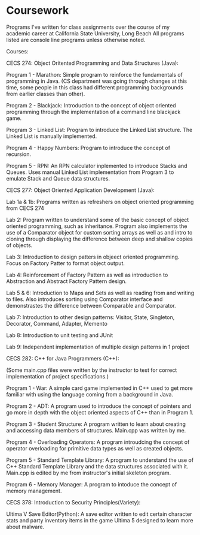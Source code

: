 # Coursework
Programs I've written for class assignments over the course of my academic career at California State University, Long Beach
All programs listed are console line programs unless otherwise noted.

Courses:

CECS 274: Object Oritented Programming and Data Structures (Java):

  Program 1 - Marathon: Simple program to reinforce the fundamentals of programming in Java. 
                        (CS department was going through changes at this time, some people in this class had different 
                        programming backgrounds from earlier classes than other).
  
  Program 2 - Blackjack: Introduction to the concept of object oriented programming through the implementation of 
                         a command line blackjack game.
  
  Program 3 - Linked List: Program to introduce the Linked List structure. The Linked List is manually implemented.
  
  Program 4 - Happy Numbers: Program to introduce the concept of recursion.
  
  Program 5 - RPN: An RPN calculator inplemented to introduce Stacks and Queues. Uses manual Linked List implementation from
                   Program 3 to emulate Stack and Queue data structures.
  


CECS 277: Object Oriented Application Development (Java):
  
  Lab 1a & 1b: Programs written as refreshers on object oriented programming from CECS 274
  
  Lab 2: Program written to understand some of the basic concept of object oriented programming, such as inheritance.
         Program also implements the use of a Comparator object for custom sorting arrays as well as and intro to cloning
         through displaying the difference between deep and shallow copies of objects.
  
  Lab 3: Introduction to design patters in objeect oriented programming. Focus on Factory Patter to format object output.
  
  Lab 4: Reinforcement of Factory Pattern as well as introduction to Abstraction and Abstract Factory Pattern design.
  
  Lab 5 & 6: Introduction to Maps and Sets as well as reading from and writing to files. Also introduces sorting using 
             Comparator interface and demonstrastes the difference between Comparable and Comparator.
  
  Lab 7: Introduction to other design patterns: Visitor, State, Singleton, Decorator, Command, Adapter, Memento
  
  Lab 8: Introduction to unit testing and JUnit
  
  Lab 9: Independent implementation of multiple design patterns in 1 project
  
  


CECS 282: C++ for Java Programmers (C++):

  (Some main.cpp files were written by the instructor to test for correct implementation of project specifications.)
  
  Program 1 - War: A simple card game implemented in C++ used to get more familiar with using the language coming from
                   a background in Java.
                   
  Program 2 - ADT: A program used to introduce the concept of pointers and go more in depth with the object oriented aspects
                   of C++ than in Program 1.
  
  Program 3 - Student Structure: A program written to learn about creating and accessing data members of structures.
                                 Main.cpp was written by me.
  
  Program 4 - Overloading Operators: A program introudcing the concept of operator overloading for primitive data types as 
                                     well as created objects. 
  
  Program 5 - Standard Template Library: A program to understand the use of C++ Standard Template Library and the data
                                         structures associated with it. Main.cpp is edited by me from instructor's
                                         initial skeleton program.
  
  Program 6 - Memory Manager: A program to intoduce the concept of memory management.
                   
  

CECS 378: Introduction to Security Principles(Variety):
  
Ultima V Save Editor(Python): A save editor written to edit certain character stats and party inventory items in the game 
                              Ultima 5 designed to learn more about malware.
